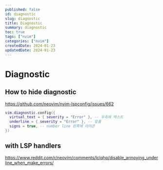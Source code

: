 ```yaml
---
published: false
id: diagnostic
slug: diagnostic
title: Diagnostic
summary: diagnostic
toc: true
tags: ["nvim"]
categories: ["nvim"]
createdDate: 2024-01-23
updatedDate: 2024-01-23
---
```


#  Diagnostic

## How to hide diagnostic
https://github.com/neovim/nvim-lspconfig/issues/662

```lua
vim.diagnostic.config({
  virtual_text = { severity = "Error" }, -- 우측에 텍스트
  underline = { severity = "Error" }, -- 밑줄
  signs = true, -- number line 왼쪽에 아이콘
})
```

## with LSP handlers
https://www.reddit.com/r/neovim/comments/lciqhp/disable_annoying_underline_when_make_errors/
